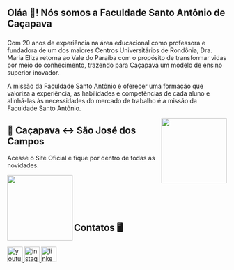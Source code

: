 <h2 align="left">Oláa 👋! Nós somos a Faculdade Santo Antônio de Caçapava </h2>

###
Com 20 anos de experiência na área educacional como professora e fundadora de um dos maiores Centros Universitários de Rondônia, Dra. Maria Eliza retorna ao Vale do Paraíba com o propósito de transformar vidas por meio do conhecimento, trazendo para Caçapava um modelo de ensino superior inovador.

A missão da Faculdade Santo Antônio é oferecer uma formação que valoriza a experiência, as habilidades e competências de cada aluno e alinhá-las às necessidades do mercado de trabalho é a missão da Faculdade Santo Antônio.

<img align="right" height="150" src="https://guiadoestudante.abril.com.br/wp-content/uploads/sites/4/2017/10/estudante_estudos.gif?w=245&h=132&crop=1"  />

###

<h2 align="left">📍 Caçapava <-> São José dos Campos  </h2>

Acesse o Site Oficial e fique por dentro de todas as novidades.
<div align="left">
  <a href="https://fsantoantonio.edu.br/">
    <img align="left" height="150" src="https://fsantoantonio.edu.br/wp-content/uploads/elementor/thumbs/branco_Marca_FSA_Horizontal_PNG-q8n0dwc83qu20cd11t60l0up806x7ejkt85hrahesw.png"  />
  </a>
</div>


###
<br>
<br>
<br>
<br>
<h2 align="left">Contatos 🖥</h2>

###

<div align="left">
  <a href="https://www.youtube.com/@faculsantoantonio">
      <img src="https://img.shields.io/static/v1?message=Youtube&logo=youtube&label=&color=FF0000&logoColor=white&labelColor=&style=for-the-badge" height="35" alt="youtube logo"  />
  </a>
  
  <a href="https://www.instagram.com/faculsantoantonio/">
      <img src="https://img.shields.io/static/v1?message=Instagram&logo=instagram&label=&color=E4405F&logoColor=white&labelColor=&style=for-the-badge" height="35" alt="instagram logo"  />
  </a>
  
  <a href="https://br.linkedin.com/company/faculdade-santo-ant%C3%B4nio-fsa">
      <img src="https://img.shields.io/static/v1?message=LinkedIn&logo=linkedin&label=&color=0077B5&logoColor=white&labelColor=&style=for-the-badge" height="35" alt="linkedin logo"  />
  </a>
</div>

